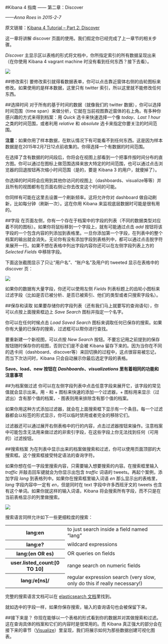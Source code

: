 #Kibana 4 指南 —— 第二章：Discover

*——Anna Roes* in *2015-2-7*

原文链接：[Kibana 4 Tutorial – Part 2: Discover](https://www.timroes.de/2015/02/07/kibana-4-tutorial-part-2-discover/)

这一章将讲解 discover 页面的使用。我们假定你已经完成了上一章节的相关步骤。

*Discover* 主显示区以表格的形式将文档中，你所指定索引的所有数据呈现出来（在你使用 Kibana 4 vagrant machine 时没有看到任何东西？接下去看）。

[![](https://www.timroes.de/wp-content/uploads/2015/02/discover-unfiltered-300x169.png)](https://www.timroes.de/wp-content/uploads/2015/02/discover-unfiltered.png)

##修改索引
要修改索引就得看数据表单，你可以点击靠近窗体右侧的齿轮图标来修改。如果使用的是样本数据，这里只有 twitter 索引，所以这里就不能修改任何东西。

##选择时间
对于所有的基于时间的数据（就像我们的 twitter 数据），你可以选择时间范围（time span）来做分析，它就在当前视图靠近窗体的右上角。有多种你感兴趣的方式来得到档案：用 *Quick* 选卡来快速选择一个像 *today*、*Last 1 hour* 之类的时间范围，或者利用 *relative* 和 *absolute* 选卡来指定你要关注的时间范围。

**注意**：如果你用了样本数据，在默认情况下有可能看不到任何东西。这是因为样本数据是在2015年2月7日12点前收集的。你得选择一个有数据的时间范围。

在选择了含有数据的时间段后，你将会在视图上部看到一个把事件按时间分布的直方图。你可以通过在图标上做范围选择来放大特定的时间范围，也可以通过点击浏览器的回退按钮再次缩小时间范围（是的，要是 Kibana 3 的用户，就傻掉了）。

你选择的时间将会应用到其他你访问的视图上（dashboards、visualize等等）并且所有的视图都有在页面右侧让你去改变这个时间的可能。

你同样有可能在这里去设置一个刷新频率。这将允许你对 dashboard 做自动刷新，比如每分钟（刷新一次）。这在你用 Kibana 来监视底层数据时可能是很有用的。

##字段
在页面左侧，你有一个存在于档案中的字段的列表（不同的数据类型对应着不同的图标）。如果你将鼠标移到一个字段上，就有可能通过点击 *add* 按钮将该字段的一个包含内容的列添加到表格里。一旦你添加第一个字段，在列表中的整个档案的输出就会消失。无论你有没有添加字段到表格列中，都可以通过点击脱字符来展开一行。如果不想在表格中列出字段内容你还可以在左侧字段列表上方的 *Selected Fields* 中移除字段。

下面这张截图显示了只让“用户名”、“账户名”及用户的 tweeted 显示在表格中的 discover 页：

[![](https://www.timroes.de/wp-content/uploads/2015/02/discover-columns-300x169.png)](https://www.timroes.de/wp-content/uploads/2015/02/discover-columns.png)

如果你的数据有大量字段，你还可以使用左侧 *Fields* 列表标题上的齿轮小图标来过滤字段（比如是否已被分析、是否已被索引、他们的类型或者只搜索字段名）。

##保存和读取
如果要存储你的字段列表（还有我们马上就要写的查询语句），你可以点按上面搜索框边上 *Save Search* 图标并指定一个名字。

你可以在任何时候点击 *Load Saved Search* 图标来调取任何已保存的搜索。如果你有大量的已保存的搜索，过滤框可以帮你进行查找。

要重新建一个新视图，可以点按 *New Search* 按钮。不要忘记用之前提到的保存按钮随时保存你的视图，否则它们是不会被 Kibana 留存下来的。因为当你在不同的选卡间（dashboard、discover等）来回切换的过程中，这点很容易被忘记，而当下次访问时，Kibana 只会自动展示你最后选定字段的表格。

**Save、load、new 按钮在 *Dashboards*、*visualizations* 里有着相同的功能和注意事项**

##为档案做过滤
你可以在左侧字段列表中点击任意字段来展开它，该字段的常见值就会显示出来。用 - 和 + 图标来快速的添加一个过滤器，+ 图标用来显示（过滤出）含有那个值的档案，- 图表则用来排除含有那个值的档案。

如果你用这种方式添加过滤器，就会在上面搜索框下显示有一个条目。每一个过滤器都会以标签的形式显示，你可以临时禁用或者完全的移除它们。

过滤器还可以通过展开右侧表格中的行的内容，点击过滤器按钮来操作。注意档案中可能包含无法用来做过滤的非索引字段，在这些字段上你无法找到任何（可用的）过滤按钮。

##搜索档案
为在列表中显示出来的档案做搜索和过滤，你可以使用页面顶部的大搜索框。这个搜索框接受特定语法的查询字符。

如果你想在任一字段里搜索内容，只需要输入想要搜索的内容。在搜索框里输入 *traffic* 并敲击回车键就会为你显示出包含 *traffic* 词语的 tweets。再起个案例，添加字段 *lang* 到表格列中。如果你在搜索框里输入词语 *en* 那么显示出的表格里，*lang* 字段内容中一定有 *en*，但是同时在 text 字段中许多西班牙文的 tweets 也含有这个单词。如果你就这样的输入词语，Kibana 将会搜索所有字段，而不只是在当前表格显示的列里做搜索。

[![](https://www.timroes.de/wp-content/uploads/2015/02/discover-search-en-300x169.png)](https://www.timroes.de/wp-content/uploads/2015/02/discover-search-en.png)

搜索语言同样允许如下一些更细粒度的搜索：

<table>
	<tbody>
		<tr>
			<th>lang:en</th>
			<td>to just search inside a field named “lang”</td>
		</tr>
		<tr>
			<th>lang:e?</th>
			<td>wildcard expressions</td>
		</tr>
		<tr>
			<th>lang:(en OR es)</th>
			<td>OR queries on fields</td>
		</tr>
		<tr>
			<th>user.listed_count:[0 TO 10]</th>
			<td>range search on numeric fields</td>
		</tr>
		<tr>
			<th>lang:/e[ns]/</th>
			<td>regular expression search (very slow, only do this if really necessary!)</td>
		</tr>
	</tbody>
</table>

完整的搜索语言文档可以在 [elasticsearch 文档](http://www.elasticsearch.org/guide/en/elasticsearch/reference/current/query-dsl-query-string-query.html#query-string-syntax)里找到。

就如选中的字段一样，如果你保存搜索，输入的查询语句也会被保留下来。

##接下来是？
你现在能够以一个表格的形式看到你的数据并对其做搜索和过滤。这在查询具体的档案和它们的内容时是很常用的。而 Kibana 真正强大的部分会在接下来的章节（[Visualize](https://www.timroes.de/2015/02/07/kibana-4-tutorial-part-3-visualize/)）里呈现，我们将展示如何为那些数据创建可视化图表。
